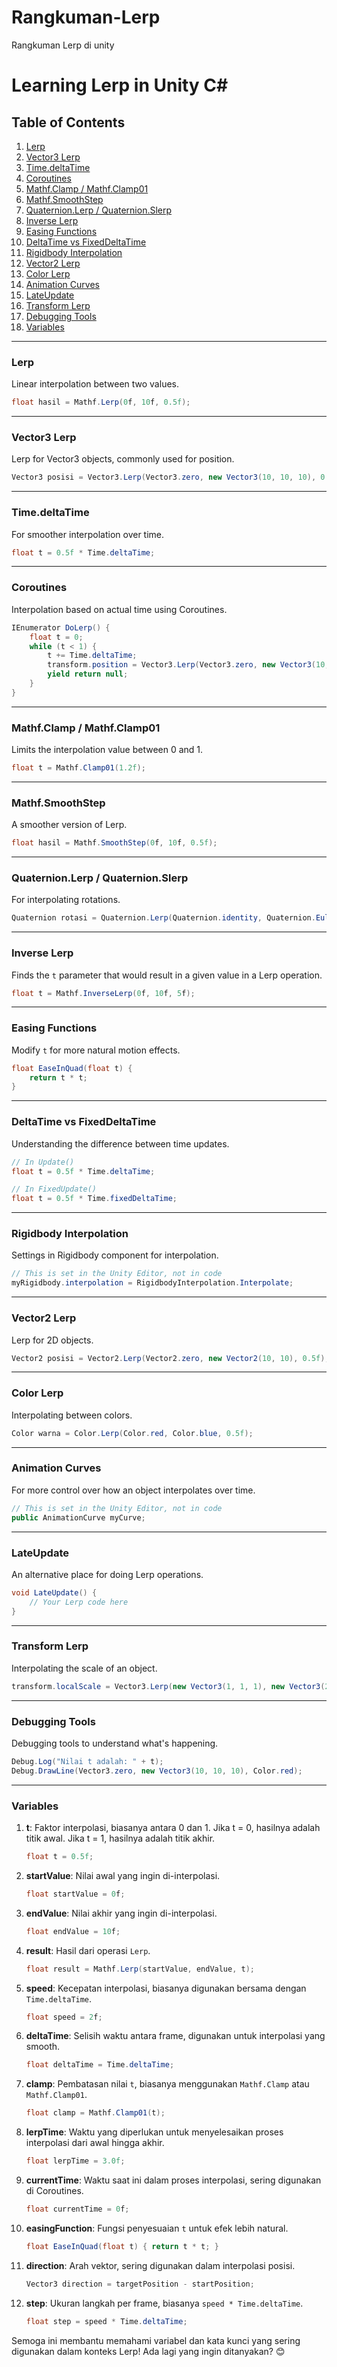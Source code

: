 # Rangkuman-Lerp
Rangkuman Lerp di unity

# Learning Lerp in Unity C#

## Table of Contents

1. [Lerp](#lerp)
2. [Vector3 Lerp](#vector3-lerp)
3. [Time.deltaTime](#timedeltaTime)
4. [Coroutines](#coroutines)
5. [Mathf.Clamp / Mathf.Clamp01](#mathfclamp--mathfclamp01)
6. [Mathf.SmoothStep](#mathfsmoothstep)
7. [Quaternion.Lerp / Quaternion.Slerp](#quaternionlerp--quaternionslerp)
8. [Inverse Lerp](#inverse-lerp)
9. [Easing Functions](#easing-functions)
10. [DeltaTime vs FixedDeltaTime](#deltatime-vs-fixeddeltatime)
11. [Rigidbody Interpolation](#rigidbody-interpolation)
12. [Vector2 Lerp](#vector2-lerp)
13. [Color Lerp](#color-lerp)
14. [Animation Curves](#animation-curves)
15. [LateUpdate](#lateupdate)
16. [Transform Lerp](#transform-lerp)
17. [Debugging Tools](#debugging-tools)
18. [Variables](#variables)

---

### Lerp

Linear interpolation between two values.

```csharp
float hasil = Mathf.Lerp(0f, 10f, 0.5f);
```

---

### Vector3 Lerp

Lerp for Vector3 objects, commonly used for position.

```csharp
Vector3 posisi = Vector3.Lerp(Vector3.zero, new Vector3(10, 10, 10), 0.5f);
```

---

### Time.deltaTime

For smoother interpolation over time.

```csharp
float t = 0.5f * Time.deltaTime;
```

---

### Coroutines

Interpolation based on actual time using Coroutines.

```csharp
IEnumerator DoLerp() {
    float t = 0;
    while (t < 1) {
        t += Time.deltaTime;
        transform.position = Vector3.Lerp(Vector3.zero, new Vector3(10, 10, 10), t);
        yield return null;
    }
}
```

---

### Mathf.Clamp / Mathf.Clamp01

Limits the interpolation value between 0 and 1.

```csharp
float t = Mathf.Clamp01(1.2f);
```

---

### Mathf.SmoothStep

A smoother version of Lerp.

```csharp
float hasil = Mathf.SmoothStep(0f, 10f, 0.5f);
```

---

### Quaternion.Lerp / Quaternion.Slerp

For interpolating rotations.

```csharp
Quaternion rotasi = Quaternion.Lerp(Quaternion.identity, Quaternion.Euler(0, 90, 0), 0.5f);
```

---

### Inverse Lerp

Finds the `t` parameter that would result in a given value in a Lerp operation.

```csharp
float t = Mathf.InverseLerp(0f, 10f, 5f);
```

---

### Easing Functions

Modify `t` for more natural motion effects.

```csharp
float EaseInQuad(float t) {
    return t * t;
}
```

---

### DeltaTime vs FixedDeltaTime

Understanding the difference between time updates.

```csharp
// In Update()
float t = 0.5f * Time.deltaTime;

// In FixedUpdate()
float t = 0.5f * Time.fixedDeltaTime;
```

---

### Rigidbody Interpolation

Settings in Rigidbody component for interpolation.

```csharp
// This is set in the Unity Editor, not in code
myRigidbody.interpolation = RigidbodyInterpolation.Interpolate;
```

---

### Vector2 Lerp

Lerp for 2D objects.

```csharp
Vector2 posisi = Vector2.Lerp(Vector2.zero, new Vector2(10, 10), 0.5f);
```

---

### Color Lerp

Interpolating between colors.

```csharp
Color warna = Color.Lerp(Color.red, Color.blue, 0.5f);
```

---

### Animation Curves

For more control over how an object interpolates over time.

```csharp
// This is set in the Unity Editor, not in code
public AnimationCurve myCurve;
```

---

### LateUpdate

An alternative place for doing Lerp operations.

```csharp
void LateUpdate() {
    // Your Lerp code here
}
```

---

### Transform Lerp

Interpolating the scale of an object.

```csharp
transform.localScale = Vector3.Lerp(new Vector3(1, 1, 1), new Vector3(2, 2, 2), 0.5f);
```

---

### Debugging Tools

Debugging tools to understand what's happening.

```csharp
Debug.Log("Nilai t adalah: " + t);
Debug.DrawLine(Vector3.zero, new Vector3(10, 10, 10), Color.red);
```

---

### Variables

1. **t**: Faktor interpolasi, biasanya antara 0 dan 1. Jika t = 0, hasilnya adalah titik awal. Jika t = 1, hasilnya adalah titik akhir.
    ```csharp
    float t = 0.5f;
    ```

2. **startValue**: Nilai awal yang ingin di-interpolasi.
    ```csharp
    float startValue = 0f;
    ```

3. **endValue**: Nilai akhir yang ingin di-interpolasi.
    ```csharp
    float endValue = 10f;
    ```

4. **result**: Hasil dari operasi `Lerp`.
    ```csharp
    float result = Mathf.Lerp(startValue, endValue, t);
    ```

5. **speed**: Kecepatan interpolasi, biasanya digunakan bersama dengan `Time.deltaTime`.
    ```csharp
    float speed = 2f;
    ```

6. **deltaTime**: Selisih waktu antara frame, digunakan untuk interpolasi yang smooth.
    ```csharp
    float deltaTime = Time.deltaTime;
    ```

7. **clamp**: Pembatasan nilai `t`, biasanya menggunakan `Mathf.Clamp` atau `Mathf.Clamp01`.
    ```csharp
    float clamp = Mathf.Clamp01(t);
    ```

8. **lerpTime**: Waktu yang diperlukan untuk menyelesaikan proses interpolasi dari awal hingga akhir.
    ```csharp
    float lerpTime = 3.0f;
    ```

9. **currentTime**: Waktu saat ini dalam proses interpolasi, sering digunakan di Coroutines.
    ```csharp
    float currentTime = 0f;
    ```

10. **easingFunction**: Fungsi penyesuaian `t` untuk efek lebih natural.
    ```csharp
    float EaseInQuad(float t) { return t * t; }
    ```

11. **direction**: Arah vektor, sering digunakan dalam interpolasi posisi.
    ```csharp
    Vector3 direction = targetPosition - startPosition;
    ```

12. **step**: Ukuran langkah per frame, biasanya `speed * Time.deltaTime`.
    ```csharp
    float step = speed * Time.deltaTime;
    ```

Semoga ini membantu memahami variabel dan kata kunci yang sering digunakan dalam konteks Lerp! Ada lagi yang ingin ditanyakan? 😊
